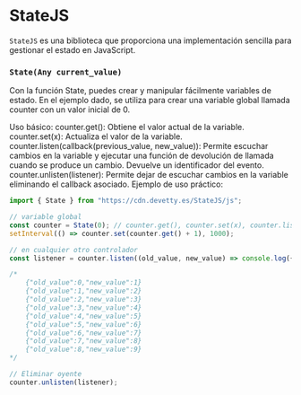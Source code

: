 # StateJS

`StateJS` es una biblioteca que proporciona una implementación sencilla para gestionar el estado en JavaScript.

### `State(Any current_value)`

Con la función State, puedes crear y manipular fácilmente variables de estado. En el ejemplo dado, se utiliza para crear una variable global llamada counter con un valor inicial de 0.

Uso básico:
counter.get(): Obtiene el valor actual de la variable.
counter.set(x): Actualiza el valor de la variable.
counter.listen(callback(previous_value, new_value)): Permite escuchar cambios en la variable y ejecutar una función de devolución de llamada cuando se produce un cambio. Devuelve un identificador del evento.
counter.unlisten(listener): Permite dejar de escuchar cambios en la variable eliminando el callback asociado.
Ejemplo de uso práctico:

```javascript
import { State } from "https://cdn.devetty.es/StateJS/js";

// variable global
const counter = State(0); // counter.get(), counter.set(x), counter.listen(callback(previous_value, new_value))
setInterval(() => counter.set(counter.get() + 1), 1000);

// en cualquier otro controlador
const listener = counter.listen((old_value, new_value) => console.log({ old_value, new_value }));

/*
    {"old_value":0,"new_value":1}
    {"old_value":1,"new_value":2}
    {"old_value":2,"new_value":3}
    {"old_value":3,"new_value":4}
    {"old_value":4,"new_value":5}
    {"old_value":5,"new_value":6}
    {"old_value":6,"new_value":7}
    {"old_value":7,"new_value":8}
    {"old_value":8,"new_value":9}
*/

// Eliminar oyente
counter.unlisten(listener);
```
